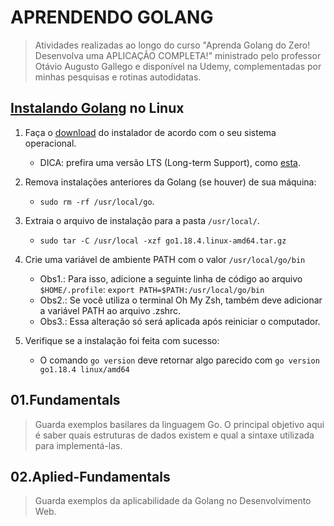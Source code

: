 # APRENDENDO GOLANG
> Atividades realizadas ao longo do curso "Aprenda Golang do Zero!
> Desenvolva uma APLICAÇÃO COMPLETA!" ministrado pelo professor 
> Otávio Augusto Gallego e disponível na Udemy, complementadas por
> minhas pesquisas e rotinas autodidatas.

## [Instalando Golang](https://go.dev/doc/install) no Linux

1. Faça o [download](https://go.dev/dl/) do instalador de acordo com o seu sistema operacional.
    - DICA: prefira uma versão LTS (Long-term Support), como [esta](https://go.dev/dl/go1.18.4.linux-amd64.tar.gz). 

2. Remova instalações anteriores da Golang (se houver) de sua máquina:
    - `sudo rm -rf /usr/local/go`.

3. Extraia o arquivo de instalação para a pasta `/usr/local/`.
    - `sudo tar -C /usr/local -xzf go1.18.4.linux-amd64.tar.gz`

4. Crie uma variável de ambiente PATH com o valor `/usr/local/go/bin`
    - Obs1.: Para isso, adicione a seguinte linha de código ao arquivo `$HOME/.profile`: `export PATH=$PATH:/usr/local/go/bin`
    - Obs2.: Se você utiliza o terminal Oh My Zsh, também deve adicionar a variável PATH ao arquivo .zshrc.
    - Obs3.: Essa alteração só será aplicada após reiniciar o computador.

5. Verifique se a instalação foi feita com sucesso:
    - O comando `go version` deve retornar algo parecido com `go version go1.18.4 linux/amd64`

## 01.Fundamentals

> Guarda exemplos basilares da linguagem Go. O principal objetivo aqui é saber
> quais estruturas de dados existem e qual a sintaxe utilizada para implementá-las.

## 02.Aplied-Fundamentals
> Guarda exemplos da aplicabilidade da Golang no Desenvolvimento Web.